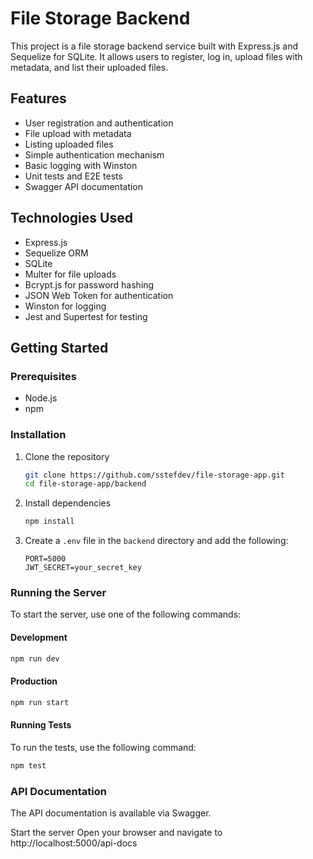 # File Storage Backend

This project is a file storage backend service built with Express.js and Sequelize for SQLite. It allows users to register, log in, upload files with metadata, and list their uploaded files.

## Features

- User registration and authentication
- File upload with metadata
- Listing uploaded files
- Simple authentication mechanism
- Basic logging with Winston
- Unit tests and E2E tests
- Swagger API documentation

## Technologies Used

- Express.js
- Sequelize ORM
- SQLite
- Multer for file uploads
- Bcrypt.js for password hashing
- JSON Web Token for authentication
- Winston for logging
- Jest and Supertest for testing

## Getting Started

### Prerequisites

- Node.js
- npm

### Installation

1. Clone the repository

   ```bash
   git clone https://github.com/sstefdev/file-storage-app.git
   cd file-storage-app/backend
   ```

2. Install dependencies

   ```bash
   npm install
   ```

3. Create a `.env` file in the `backend` directory and add the following:
   ```env
   PORT=5000
   JWT_SECRET=your_secret_key
   ```

### Running the Server

To start the server, use one of the following commands:

#### Development

```bash
npm run dev
```

#### Production

```bash
npm run start
```

#### Running Tests

To run the tests, use the following command:

```bash
npm test
```

### API Documentation

The API documentation is available via Swagger.

Start the server
Open your browser and navigate to http://localhost:5000/api-docs
